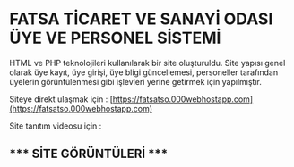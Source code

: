 # FATSA TİCARET VE SANAYİ ODASI ÜYE VE PERSONEL SİSTEMİ 
HTML ve PHP teknolojileri kullanılarak bir site oluşturuldu. Site yapısı genel olarak üye kayıt, üye girişi, üye bligi güncellemesi, personeller tarafından üyelerin görüntülenmesi gibi işlevleri yerine getirmek için yapılmıştır.

Siteye direkt ulaşmak için : [https://fatsatso.000webhostapp.com](https://fatsatso.000webhostapp.com)

Site tanıtım videosu için : 

## *** SİTE GÖRÜNTÜLERİ ***


